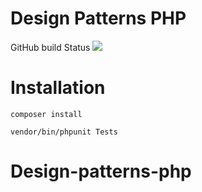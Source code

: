 # Design Patterns PHP 

GitHub build Status
![](https://github.com/Bassil-ali/Design-patterns-php//workflows/build/badge.svg)


# Installation

`composer install`

`vendor/bin/phpunit Tests`
# Design-patterns-php
